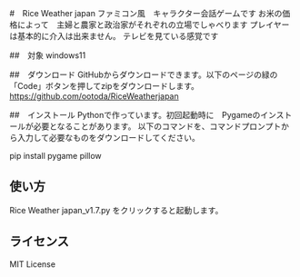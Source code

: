 #　Rice Weather japan
ファミコン風　キャラクター会話ゲームです
お米の価格によって　主婦と農家と政治家がそれぞれの立場でしゃべります
プレイヤーは基本的に介入は出来ません。
テレビを見ている感覚です

##　対象
windows11

##　ダウンロード
GitHubからダウンロードできます。以下のページの緑の「Code」ボタンを押してzipをダウンロードします。
https://github.com/ootoda/RiceWeatherjapan

##　インストール
Pythonで作っています。初回起動時に　Pygameのインストールが必要となることがあります。
以下のコマンドを、コマンドプロンプトから入力して必要なものをダウンロードしてください。

pip install pygame pillow


## 使い方
Rice Weather japan_v1.7.py をクリックすると起動します。

## ライセンス
MIT License